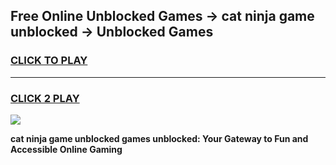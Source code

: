 
## Free Online Unblocked Games → cat ninja game unblocked → Unblocked Games
<h3>
<a href="https://premium.freeplayer.one?title=cat_ninja_game_unblocked&ref=21F">CLICK TO PLAY</a></h3>
<hr>

<h3>
<a href="https://premium.freeplayer.one?title=cat_ninja_game_unblocked&ref=21F">CLICK 2 PLAY</a>
  
</h3>

<a href="https://premium.freeplayer.one?title=cat_ninja_game_unblocked&ref=21F/"><img src="https://clearcache.store/games.png"></a>


**cat ninja game unblocked games unblocked: Your Gateway to Fun and Accessible Online Gaming**
